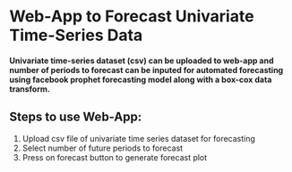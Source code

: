 # Web-App to Forecast Univariate Time-Series Data

#### Univariate time-series dataset (csv) can be uploaded to web-app and number of periods to forecast can be inputed for automated forecasting using facebook prophet forecasting model along with a box-cox data transform.

## Steps to use Web-App:

1. Upload csv file of univariate time series dataset for forecasting
2. Select number of future periods to forecast
3. Press on forecast button to generate forecast plot
